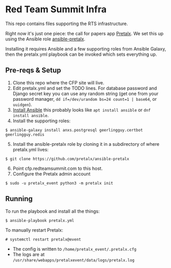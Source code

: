 # Red Team Summit Infra

This repo contains files supporting the RTS infrastructure.

Right now it's just one piece: the call for papers app
[Pretalx](https://github.com/pretalx/pretalx). We set this up using the Ansible
role [ansible-pretalx](https://github.com/pretalx/ansible-pretalx).

Installing it requires Ansible and a few supporting roles from Ansible Galaxy,
then the pretalx.yml playbook can be invoked which sets everything up.

## Pre-reqs & Setup

1. Clone this repo where the CFP site will live.
2. Edit pretalx.yml and set the TODO lines. For database password and Django
   secret key you can use any random string (get one from your password
   manager, `dd if=/dev/urandom bs=24 count=1 | base64`, or `uuidgen`).
3. [Install
   Ansible](https://docs.ansible.com/ansible/latest/installation_guide/intro_installation.html#installing-the-control-node)
   this probably looks like `apt install ansible` or `dnf install ansible`.
4. Install the supporting roles:
```
$ ansible-galaxy install anxs.postgresql geerlingguy.certbot geerlingguy.redis
```
5. Install the ansible-pretalx role by cloning it in a subdirectory of where
   pretalx.yml lives:
```
$ git clone https://github.com/pretalx/ansible-pretalx
```
6. Point cfp.redteamsummit.com to this host.
7. Configure the Pretalx admin account
```
$ sudo -u pretalx_event python3 -m pretalx init
```

## Running

To run the playbook and install all the things:
```
$ ansible-playbook pretalx.yml
```

To manually restart Pretalx:
```
# systemctl restart pretalx@event
```

* The config is written to `/home/pretalx_event/.pretalx.cfg`
* The logs are at `/usr/share/webapps/pretalxevent/data/logs/pretalx.log`
